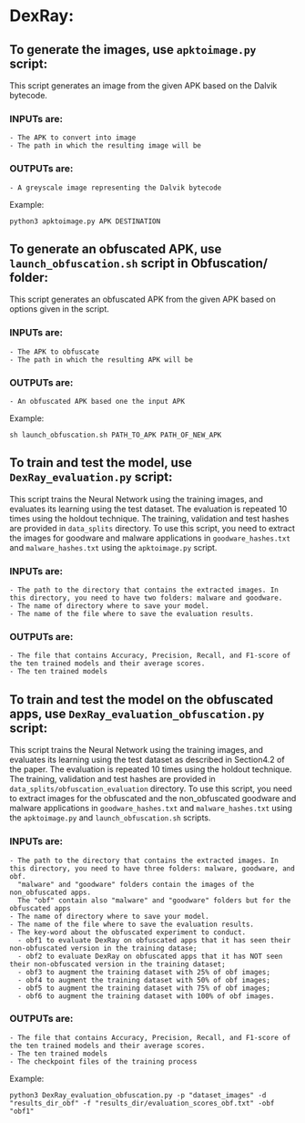 # DexRay:

## To generate the images, use ``apktoimage.py`` script:
This script generates an image from the given APK based on the Dalvik bytecode.

### INPUTs are: 
    - The APK to convert into image
    - The path in which the resulting image will be
### OUTPUTs are:
    - A greyscale image representing the Dalvik bytecode

Example: 

```python3 apktoimage.py APK DESTINATION ```

## To generate an obfuscated APK, use ``launch_obfuscation.sh`` script in Obfuscation/ folder:
This script generates an obfuscated APK from the given APK based on options given in the script.

### INPUTs are: 
    - The APK to obfuscate
    - The path in which the resulting APK will be
### OUTPUTs are:
    - An obfuscated APK based one the input APK

Example: 

```sh launch_obfuscation.sh PATH_TO_APK PATH_OF_NEW_APK```

## To train and test the model, use ``DexRay_evaluation.py`` script:
This script trains the Neural Network using the training images, and evaluates its learning using the test dataset.
The evaluation is repeated 10 times using the holdout technique.
The training, validation and test hashes are provided in `data_splits` directory.
To use this script, you need to extract the images for goodware and malware applications in `goodware_hashes.txt` and `malware_hashes.txt` using the `apktoimage.py` script.


### INPUTs are: 

    - The path to the directory that contains the extracted images. In this directory, you need to have two folders: malware and goodware.
    - The name of directory where to save your model.
    - The name of the file where to save the evaluation results.

### OUTPUTs are:
    - The file that contains Accuracy, Precision, Recall, and F1-score of the ten trained models and their average scores.
    - The ten trained models


## To train and test the model on the obfuscated apps, use ``DexRay_evaluation_obfuscation.py`` script:
This script trains the Neural Network using the training images, and evaluates its learning using the test dataset as described in Section4.2 of the paper.
The evaluation is repeated 10 times using the holdout technique.
The training, validation and test hashes are provided in `data_splits/obfuscation_evaluation` directory.
To use this script, you need to extract images for the obfuscated and the non_obfuscated goodware and malware applications in `goodware_hashes.txt` and `malware_hashes.txt` using the `apktoimage.py` and `launch_obfuscation.sh` scripts.

### INPUTs are: 

    - The path to the directory that contains the extracted images. In this directory, you need to have three folders: malware, goodware, and obf. 
      "malware" and "goodware" folders contain the images of the non_obfuscated apps.
      The "obf" contain also "malware" and "goodware" folders but for the obfuscated apps
    - The name of directory where to save your model.
    - The name of the file where to save the evaluation results.
    - The key-word about the obfuscated experiment to conduct. 
      - obf1 to evaluate DexRay on obfuscated apps that it has seen their non-obfuscated version in the training datase; 
      - obf2 to evaluate DexRay on obfuscated apps that it has NOT seen their non-obfuscated version in the training dataset; 
      - obf3 to augment the training dataset with 25% of obf images;  
      - obf4 to augment the training dataset with 50% of obf images; 
      - obf5 to augment the training dataset with 75% of obf images; 
      - obf6 to augment the training dataset with 100% of obf images.

    
### OUTPUTs are:
    - The file that contains Accuracy, Precision, Recall, and F1-score of the ten trained models and their average scores.
    - The ten trained models
    - The checkpoint files of the training process

Example: 

```python3 DexRay_evaluation_obfuscation.py -p "dataset_images" -d "results_dir_obf" -f "results_dir/evaluation_scores_obf.txt" -obf "obf1"```
